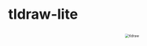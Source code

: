 # tldraw-lite

<div alt style="text-align: center; transform: scale(.5);">
	<picture>
		<source media="(prefers-color-scheme: dark)" srcset="https://github.com/tldraw/tldraw-lite/raw/main/assets/github-hero-dark.png" />
		<img alt="tldraw" src="https://github.com/tldraw/tldraw-lite/raw/main/assets/github-hero-light.png" />
	</picture>
</div>
